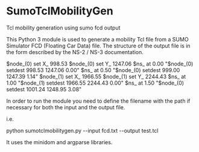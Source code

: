 # SumoTclMobilityGen
Tcl mobility generation using sumo fcd output

This Python 3 module is used to generate a mobility Tcl file from a SUMO Simulator FCD (Floating Car Data) file.
The structure of the output file is in the form described by the NS-2 / NS-3 documentation.

$node_(0) set X_ 998.53
$node_(0) set Y_ 1247.06
$ns_ at 0.00 "$node_(0) setdest 998.53 1247.06 0.00"
$ns_ at 0.50 "$node_(0) setdest 999.00 1247.39 1.14"
$node_(1) set X_ 1966.55
$node_(1) set Y_ 2244.43
$ns_ at 1.00 "$node_(1) setdest 1966.55 2244.43 0.00"
$ns_ at 1.50 "$node_(0) setdest 1001.24 1248.95 3.08"

In order to run the module you need to define the filename with the path if necessary for both the input and the output file.

i.e. 

python sumotclmobilitygen.py --input fcd.txt --output test.tcl

It uses the minidom and argparse libraries.